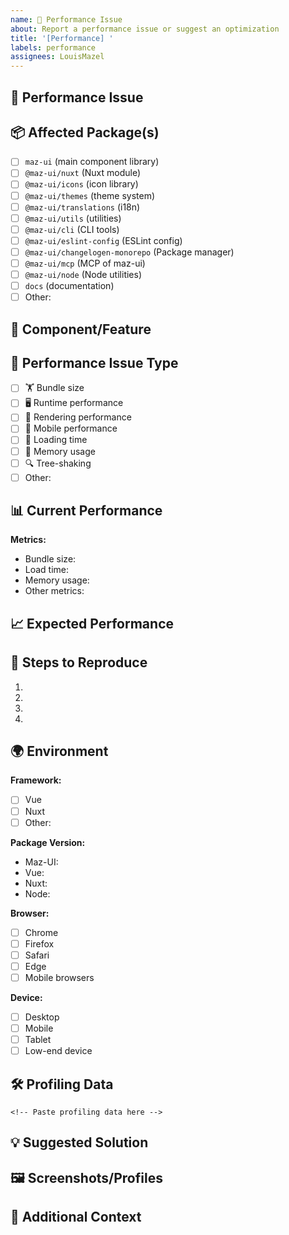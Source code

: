 ```yaml
---
name: 🚀 Performance Issue
about: Report a performance issue or suggest an optimization
title: '[Performance] '
labels: performance
assignees: LouisMazel
---
```


## 🚀 Performance Issue

<!-- Describe the performance issue you're experiencing -->

## 📦 Affected Package(s)

<!-- Check all packages that are affected by this performance issue -->

- [ ] `maz-ui` (main component library)
- [ ] `@maz-ui/nuxt` (Nuxt module)
- [ ] `@maz-ui/icons` (icon library)
- [ ] `@maz-ui/themes` (theme system)
- [ ] `@maz-ui/translations` (i18n)
- [ ] `@maz-ui/utils` (utilities)
- [ ] `@maz-ui/cli` (CLI tools)
- [ ] `@maz-ui/eslint-config` (ESLint config)
- [ ] `@maz-ui/changelogen-monorepo` (Package manager)
- [ ] `@maz-ui/mcp` (MCP of maz-ui)
- [ ] `@maz-ui/node` (Node utilities)
- [ ] `docs` (documentation)
- [ ] Other:

## 🔧 Component/Feature

<!-- If applicable, specify the component or feature name -->

## 🐌 Performance Issue Type

<!-- What type of performance issue is this? -->

- [ ] 🏋️ Bundle size
- [ ] 🖥️ Runtime performance
- [ ] 🎨 Rendering performance
- [ ] 📱 Mobile performance
- [ ] 🔄 Loading time
- [ ] 💾 Memory usage
- [ ] 🔍 Tree-shaking
- [ ] Other:

## 📊 Current Performance

<!-- Describe the current performance metrics -->

**Metrics:**

- Bundle size:
- Load time:
- Memory usage:
- Other metrics:

## 📈 Expected Performance

<!-- What performance improvements are you expecting? -->

## 🔄 Steps to Reproduce

<!-- Steps to reproduce the performance issue -->

1.
2.
3.
4.

## 🌍 Environment

**Framework:**

- [ ] Vue
- [ ] Nuxt
- [ ] Other:

**Package Version:**

- Maz-UI:
- Vue:
- Nuxt:
- Node:

**Browser:**

- [ ] Chrome
- [ ] Firefox
- [ ] Safari
- [ ] Edge
- [ ] Mobile browsers

**Device:**

- [ ] Desktop
- [ ] Mobile
- [ ] Tablet
- [ ] Low-end device

## 🛠️ Profiling Data

<!-- Include profiling data if available -->

```
<!-- Paste profiling data here -->
```

## 💡 Suggested Solution

<!-- If you have ideas on how to improve performance, please share them -->

## 🖼️ Screenshots/Profiles

<!-- If applicable, add screenshots of performance profiles -->

## 📝 Additional Context

<!-- Add any other context about the performance issue -->
